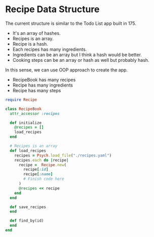 # Recipe Data Structure

The current structure is similar to the Todo List app built in 175.

- It's an array of hashes.
- Recipes is an array.
- Recipe is a hash.
- Each recipes has many ingredients.
- Ingredients can be an array but I think a hash would be better.
- Cooking steps can be an array or hash as well but probably hash.

In this sense, we can use OOP approach to create the app.

- RecipeBook has many recipes
- Recipe has many ingredients
- Recipe has many steps

```ruby
require Recipe

class RecipeBook
  attr_accessor :recipes

  def initialize
    @recipes = []
    load_recipes
  end

  # Recipes is an array
  def load_recipes
    recipes = Psych.load_file("./recipes.yaml")
    recipes.each do |recipe|
      recipe =  Recipe.new(
        recipe[:id]
        recipe[:name]
        # Finish code here
      )
      @recipes << recipe
    end
  end

  def save_recipes
  end

  def find_by(id)
  end
end
```

